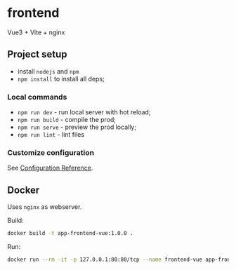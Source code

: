 # frontend

Vue3 + Vite + nginx

## Project setup

- install `nodejs` and `npm`
- `npm install` to install all deps;

### Local commands

- `npm run dev` - run local server with hot reload;
- `npm run build` - compile the prod;
- `npm run serve` - preview the prod locally;
- `npm run lint` - lint files

### Customize configuration

See [Configuration Reference](https://cli.vuejs.org/config/).

## Docker

Uses `nginx` as webserver.

Build:

```bash
docker build -t app-frontend-vue:1.0.0 .
```

Run:

```bash
docker run --rm -it -p 127.0.0.1:80:80/tcp --name frontend-vue app-frontend-vue:1.0.0
```

